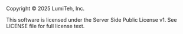 Copyright © 2025 LumiTeh, Inc.

This software is licensed under the Server Side Public License v1. See LICENSE file for full license text.
